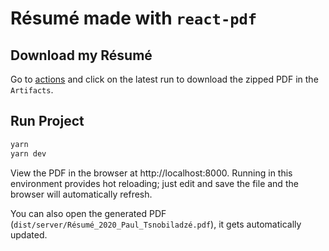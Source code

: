 # Résumé made with `react-pdf`

## Download my Résumé

Go to [actions](https://github.com/tsnobip/resume/actions/) and click on the 
latest run to download the zipped PDF in the `Artifacts`.

## Run Project

```sh
yarn
yarn dev
```

View the PDF in the browser at http://localhost:8000. 
Running in this environment provides hot reloading; 
just edit and save the file and the browser will automatically refresh.

You can also open the generated PDF (`dist/server/Résumé_2020_Paul_Tsnobiladzé.pdf`), 
it gets automatically updated.
